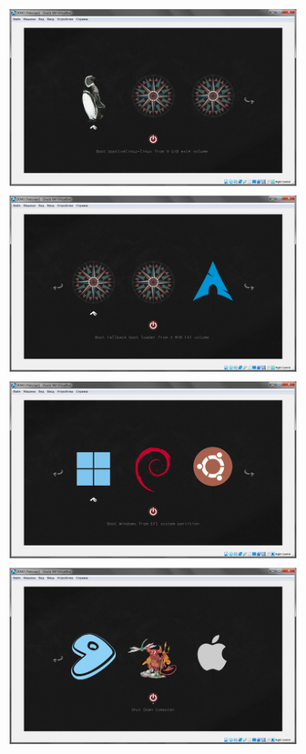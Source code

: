 ![Screenshot 00](https://raw.githubusercontent.com/Qurum/aquarelle/main/sreenshots/0.PNG)

![Screenshot 01](https://raw.githubusercontent.com/Qurum/aquarelle/main/sreenshots/1.PNG)

![Screenshot 02](https://raw.githubusercontent.com/Qurum/aquarelle/main/sreenshots/2.PNG)

![Screenshot 03](https://raw.githubusercontent.com/Qurum/aquarelle/main/sreenshots/3.PNG)
